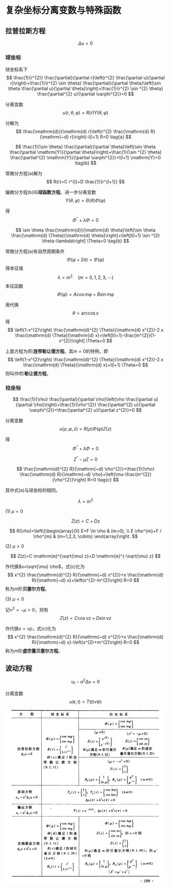 
# 复杂坐标分离变数与特殊函数

## 拉普拉斯方程

$$
\Delta u=0
$$


### 球坐标

球坐标系下
$$
\frac{1}{r^{2}} \frac{\partial}{\partial r}\left(r^{2} \frac{\partial u}{\partial r}\right)+\frac{1}{r^{2} \sin \theta} \frac{\partial}{\partial \theta}\left(\sin \theta \frac{\partial u}{\partial \theta}\right)+\frac{1}{r^{2} \sin ^{2} \theta} \frac{\partial^{2} u}{\partial \varphi^{2}}=0
$$

分离变数
$$
u(r, \theta, \varphi)=R(r) \mathrm{Y}(\theta, \varphi)
$$

分解为
$$
\frac{\mathrm{d}}{\mathrm{d} r}\left(r^{2} \frac{\mathrm{d} R}{\mathrm{~d} r}\right)-l(l+1) R=0 \tag{a}
$$

$$
\frac{1}{\sin \theta} \frac{\partial}{\partial \theta}\left(\sin \theta \frac{\partial \mathrm{Y}}{\partial \theta}\right)+\frac{1}{\sin ^{2} \theta} \frac{\partial^{2} \mathrm{Y}}{\partial \varphi^{2}}+l(l+1) \mathrm{Y}=0 \tag{b}
$$

常微分方程(a)解为
$$
R(r)=C r^{l}+D \frac{1}{r^{l+1}}
$$

偏微分方程(b)叫**球函数方程**。进一步分离变数
$$
\mathrm{Y}(\theta, \varphi)=\Theta(\theta) \Phi(\varphi)
$$

得
$$
\Phi^{\prime \prime}+\lambda \Phi=0 \tag{a}
$$

$$
\sin \theta \frac{\mathrm{d}}{\mathrm{d} \theta}\left(\sin \theta \frac{\mathrm{d} \Theta}{\mathrm{d} \theta}\right)+\left[l(l+1) \sin ^{2} \theta-\lambda\right] \Theta=0 \tag{b}
$$

常微分方程(a)有自然周期条件
$$
\Phi(\varphi+2 \pi)=\Phi(\varphi)
$$
得本征值
$$
\lambda=m^{2} \quad(m=0,1,2,3, \cdots)
$$
本征函数
$$
\Phi(\varphi)=A \cos m \varphi+B \sin m \varphi
$$

用代换
$$
\theta=\arccos x
$$
得
$$
\left(1-x^{2}\right) \frac{\mathrm{d}^{2} \Theta}{\mathrm{d} x^{2}}-2 x \frac{\mathrm{d} \Theta}{\mathrm{d} x}+\left[l(l+1)-\frac{m^{2}}{1-x^{2}}\right] \Theta=0
$$

上面方程为$l$阶**连带勒让德方程**。其$m=0$的特例，即
$$
\left(1-x^{2}\right) \frac{\mathrm{d}^{2} \Theta}{\mathrm{d} x^{2}}-2 x \frac{\mathrm{d} \Theta}{\mathrm{d} x}+l(l+1) \Theta=0
$$
则叫作$l$阶**勒让德方程**。


### 柱坐标

$$
\frac{1}{\rho} \frac{\partial}{\partial \rho}\left(\rho \frac{\partial u}{\partial \rho}\right)+\frac{1}{\rho^{2}} \frac{\partial^{2} u}{\partial \varphi^{2}}+\frac{\partial^{2} u}{\partial z^{2}}=0 
$$

分离变数
$$
u(\rho, \varphi, z)=R(\rho) \Phi(\varphi) Z(z)
$$

得
$$
\Phi^{\prime \prime}+\lambda \Phi=0 \tag{a}
$$

$$
Z^{\prime \prime}-\mu Z=0 \tag{b}
$$

$$
\frac{\mathrm{d}^{2} R}{\mathrm{~d} \rho^{2}}+\frac{1}{\rho} \frac{\mathrm{d} R}{\mathrm{~d} \rho}+\left(\mu-\frac{m^{2}}{\rho^{2}}\right) R=0 \tag{c}
$$

其中式(a)与球坐标的相同。

$$\lambda =m^{2}$$

(1) $\mu =0$

$$
Z(z)=C+D z
$$

$$
R(\rho)=\left\{\begin{array}{ll}
E+F \ln \rho & (m=0), \\
E \rho^{m}+F / \rho^{m} & (m=1,2,3, \cdots)
\end{array}\right.
$$

(2) $\mu >0$

$$
Z(z)=C \mathrm{e}^{\sqrt{\mu} z}+D \mathrm{e}^{-\sqrt{\mu} z}
$$

作代换$x=\sqrt{\mu} \rho$，式(c)化为
$$
x^{2} \frac{\mathrm{d}^{2} R}{\mathrm{~d} x^{2}}+x \frac{\mathrm{d} R}{\mathrm{~d} x}+\left(x^{2}-m^{2}\right) R=0
$$
称为$m$阶**贝塞尔方程**。

(3) $\mu <0$

记$\nu^{2}=-\mu>0$，则有
$$
Z(z)=C \cos \nu z+D \sin \nu z
$$

作代换$x=\nu \rho$，式(c)化为
$$
x^{2} \frac{\mathrm{d}^{2} R}{\mathrm{~d} x^{2}}+x \frac{\mathrm{d} R}{\mathrm{~d} x}-\left(x^{2}+m^{2}\right) R=0
$$
称为$m$阶**虚宗量贝塞尔方程**。


## 波动方程

$$u_{t}-a^{2} \Delta u=0$$

分离变数
$$u(\bm r, t)=T(t) v(\bm r)$$

![](PasteImage/2023-03-13-11-32-12.png)
